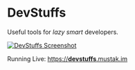 # DevStuffs
Useful tools for _lazy smart_ developers.

[![DevStuffs Screenshot](https://i.imgur.com/rGDWN9U.png)](https://devstuffs.mustak.im/)

Running Live: [https://**devstuffs**.mustak.im](https://devstuffs.mustak.im)
